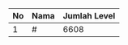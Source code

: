| No | Nama            | Jumlah Level |
|----|-----------------|--------------|
| 1  | #    |    6608        |
